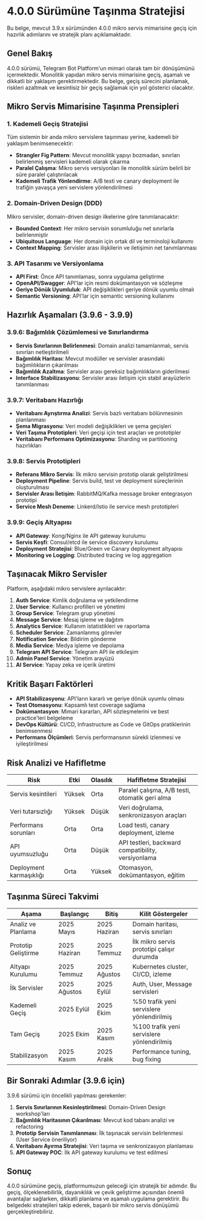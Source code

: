 # 4.0.0 Sürümüne Taşınma Stratejisi

Bu belge, mevcut 3.9.x sürümünden 4.0.0 mikro servis mimarisine geçiş için hazırlık adımlarını ve stratejik planı açıklamaktadır.

## Genel Bakış

4.0.0 sürümü, Telegram Bot Platform'un mimari olarak tam bir dönüşümünü içermektedir. Monolitik yapıdan mikro servis mimarisine geçiş, aşamalı ve dikkatli bir yaklaşım gerektirmektedir. Bu belge, geçiş sürecini planlamak, riskleri azaltmak ve kesintisiz bir geçiş sağlamak için yol gösterici olacaktır.

## Mikro Servis Mimarisine Taşınma Prensipleri

### 1. Kademeli Geçiş Stratejisi

Tüm sistemin bir anda mikro servislere taşınması yerine, kademeli bir yaklaşım benimsenecektir:

- **Strangler Fig Pattern**: Mevcut monolitik yapıyı bozmadan, sınırları belirlenmiş servisleri kademeli olarak çıkarma
- **Paralel Çalışma**: Mikro servis versiyonları ile monolitik sürüm belirli bir süre paralel çalıştırılacak
- **Kademeli Trafik Yönlendirme**: A/B testi ve canary deployment ile trafiğin yavaşça yeni servislere yönlendirilmesi

### 2. Domain-Driven Design (DDD)

Mikro servisler, domain-driven design ilkelerine göre tanımlanacaktır:

- **Bounded Context**: Her mikro servisin sorumluluğu net sınırlarla belirlenmiştir
- **Ubiquitous Language**: Her domain için ortak dil ve terminoloji kullanımı
- **Context Mapping**: Servisler arası ilişkilerin ve iletişimin net tanımlanması

### 3. API Tasarımı ve Versiyonlama

- **API First**: Önce API tanımlaması, sonra uygulama geliştirme
- **OpenAPI/Swagger**: API'lar için resmi dokümantasyon ve sözleşme
- **Geriye Dönük Uyumluluk**: API değişiklikleri geriye dönük uyumlu olmalı
- **Semantic Versioning**: API'lar için semantic versioning kullanımı

## Hazırlık Aşamaları (3.9.6 - 3.9.9)

### 3.9.6: Bağımlılık Çözümlemesi ve Sınırlandırma

- **Servis Sınırlarının Belirlenmesi**: Domain analizi tamamlanmalı, servis sınırları netleştirilmeli
- **Bağımlılık Haritası**: Mevcut modüller ve servisler arasındaki bağımlılıkların çıkarılması
- **Bağımlılık Azaltma**: Servisler arası gereksiz bağımlılıkların giderilmesi
- **Interface Stabilizasyonu**: Servisler arası iletişim için stabil arayüzlerin tanımlanması

### 3.9.7: Veritabanı Hazırlığı

- **Veritabanı Ayrıştırma Analizi**: Servis bazlı veritabanı bölünmesinin planlanması
- **Şema Migrasyonu**: Veri modeli değişiklikleri ve şema geçişleri
- **Veri Taşıma Prototipleri**: Veri geçişi için test araçları ve prototipler
- **Veritabanı Performans Optimizasyonu**: Sharding ve partitioning hazırlıkları

### 3.9.8: Servis Prototipleri

- **Referans Mikro Servis**: İlk mikro servisin prototip olarak geliştirilmesi
- **Deployment Pipeline**: Servis build, test ve deployment süreçlerinin oluşturulması
- **Servisler Arası İletişim**: RabbitMQ/Kafka message broker entegrasyon prototipi
- **Service Mesh Deneme**: Linkerd/Istio ile service mesh prototipleri

### 3.9.9: Geçiş Altyapısı

- **API Gateway**: Kong/Nginx ile API gateway kurulumu
- **Servis Keşfi**: Consul/etcd ile service discovery kurulumu
- **Deployment Stratejisi**: Blue/Green ve Canary deployment altyapısı
- **Monitoring ve Logging**: Distributed tracing ve log aggregation

## Taşınacak Mikro Servisler

Platform, aşağıdaki mikro servislere ayrılacaktır:

1. **Auth Service**: Kimlik doğrulama ve yetkilendirme
2. **User Service**: Kullanıcı profilleri ve yönetimi
3. **Group Service**: Telegram grup yönetimi
4. **Message Service**: Mesaj işleme ve dağıtım
5. **Analytics Service**: Kullanım istatistikleri ve raporlama
6. **Scheduler Service**: Zamanlanmış görevler 
7. **Notification Service**: Bildirim gönderme
8. **Media Service**: Medya işleme ve depolama
9. **Telegram API Service**: Telegram API ile etkileşim
10. **Admin Panel Service**: Yönetim arayüzü
11. **AI Service**: Yapay zeka ve içerik üretimi

## Kritik Başarı Faktörleri

- **API Stabilizasyonu**: API'ların kararlı ve geriye dönük uyumlu olması
- **Test Otomasyonu**: Kapsamlı test coverage sağlama
- **Dokümantasyon**: Mimari kararları, API sözleşmelerini ve best practice'leri belgeleme
- **DevOps Kültürü**: CI/CD, Infrastructure as Code ve GitOps pratiklerinin benimsenmesi
- **Performans Ölçümleri**: Servis performansının sürekli izlenmesi ve iyileştirilmesi

## Risk Analizi ve Hafifletme

| Risk | Etki | Olasılık | Hafifletme Stratejisi |
|------|------|----------|------------------------|
| Servis kesintileri | Yüksek | Orta | Paralel çalışma, A/B testi, otomatik geri alma |
| Veri tutarsızlığı | Yüksek | Düşük | Veri doğrulama, senkronizasyon araçları |
| Performans sorunları | Orta | Orta | Load testi, canary deployment, izleme |
| API uyumsuzluğu | Orta | Düşük | API testleri, backward compatibility, versiyonlama |
| Deployment karmaşıklığı | Orta | Yüksek | Otomasyon, dokümantasyon, eğitim |

## Taşınma Süreci Takvimi

| Aşama | Başlangıç | Bitiş | Kilit Göstergeler |
|-------|-----------|-------|-------------------|
| Analiz ve Planlama | 2025 Mayıs | 2025 Haziran | Domain haritası, servis sınırları |
| Prototip Geliştirme | 2025 Haziran | 2025 Temmuz | İlk mikro servis prototipi çalışır durumda |
| Altyapı Kurulumu | 2025 Temmuz | 2025 Ağustos | Kubernetes cluster, CI/CD, izleme |
| İlk Servisler | 2025 Ağustos | 2025 Eylül | Auth, User, Message servisleri |
| Kademeli Geçiş | 2025 Eylül | 2025 Ekim | %50 trafik yeni servislere yönlendirilmiş |
| Tam Geçiş | 2025 Ekim | 2025 Kasım | %100 trafik yeni servislere yönlendirilmiş |
| Stabilizasyon | 2025 Kasım | 2025 Aralık | Performance tuning, bug fixing |

## Bir Sonraki Adımlar (3.9.6 için)

3.9.6 sürümü için öncelikli yapılması gerekenler:

1. **Servis Sınırlarının Kesinleştirilmesi**: Domain-Driven Design workshop'ları
2. **Bağımlılık Haritasının Çıkarılması**: Mevcut kod tabanı analizi ve refactoring
3. **Prototip Servisin Tanımlanması**: İlk taşınacak servisin belirlenmesi (User Service öneriliyor)
4. **Veritabanı Ayırma Stratejisi**: Veri taşıma ve senkronizasyon planlaması
5. **API Gateway POC**: İlk API gateway kurulumu ve test edilmesi

## Sonuç

4.0.0 sürümüne geçiş, platformumuzun geleceği için stratejik bir adımdır. Bu geçiş, ölçeklenebilirlik, dayanıklılık ve çevik geliştirme açısından önemli avantajlar sağlarken, dikkatli planlama ve aşamalı uygulama gerektirir. Bu belgedeki stratejileri takip ederek, başarılı bir mikro servis dönüşümü gerçekleştirebiliriz. 